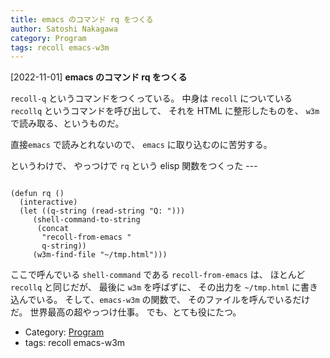 ```yaml
---
title: emacs のコマンド rq をつくる
author: Satoshi Nakagawa
category: Program
tags: recoll emacs-w3m
---
```


[2022-11-01] **emacs のコマンド rq をつくる** 

 `recoll-q` というコマンドをつくっている。
中身は `recoll` についている
`recollq` というコマンドを呼び出して、
それを HTML に整形したものを、
`w3m` で読み取る、というものだ。

 直接`emacs` で読みとれないので、
`emacs` に取り込むのに苦労する。

 というわけで、
やっつけで `rq` という elisp 関数をつくった ---

```

(defun rq ()
  (interactive)
  (let ((q-string (read-string "Q: ")))
     (shell-command-to-string
      (concat 
       "recoll-from-emacs " 
       q-string))
     (w3m-find-file "~/tmp.html")))

```

 ここで呼んでいる `shell-command` である
`recoll-from-emacs` は、
ほとんど `recollq` と同じだが、
最後に `w3m` を呼ばずに、
その出力を `~/tmp.html` に書き込んでいる。
そして、`emacs-w3m` の関数で、
そのファイルを呼んでいるだけだ。
世界最高の超やっつけ仕事。
でも、とても役にたつ。

- Category: [Program](https://merapano.github.io/categories.html#Program)
- tags: recoll emacs-w3m

